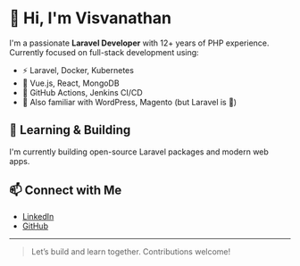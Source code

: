 # 👋 Hi, I'm Visvanathan

I'm a passionate **Laravel Developer** with 12+ years of PHP experience.  
Currently focused on full-stack development using:

- ⚡ Laravel, Docker, Kubernetes
- 🎨 Vue.js, React, MongoDB
- 🔧 GitHub Actions, Jenkins CI/CD
- 💬 Also familiar with WordPress, Magento (but Laravel is 💖)

## 🌱 Learning & Building
I'm currently building open-source Laravel packages and modern web apps.  

## 📫 Connect with Me
- [LinkedIn](https://www.linkedin.com/in/visvanathan-d)
- [GitHub](https://github.com/Visvanathan)

---
> Let’s build and learn together. Contributions welcome!
